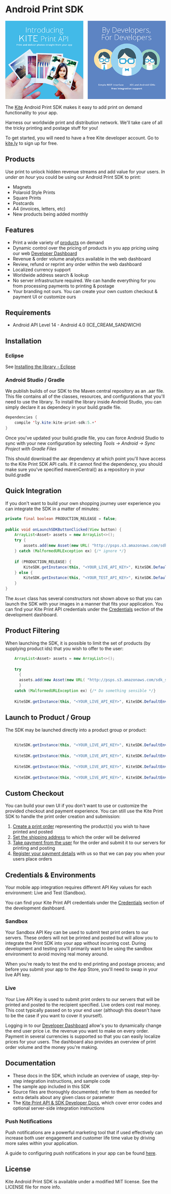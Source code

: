 # Android Print SDK

![Kite](docs/kite.png)

The [Kite](https://www.kite.ly) Android Print SDK makes it easy to add print on demand functionality to your app.

Harness our worldwide print and distribution network. We'll take care of all the tricky printing and postage stuff for you!

To get started, you will need to have a free Kite developer account. Go to [kite.ly](https://www.kite.ly/) to sign up for free.

## Products

Use print to unlock hidden revenue streams and add value for your users. *In under an hour* you could be using our Android Print SDK to print:

- Magnets
- Polaroid Style Prints
- Square Prints
- Postcards
- A4 (invoices, letters, etc)
- New products being added monthly 

## Features
- Print a wide variety of [products](#products) on demand
- Dynamic control over the pricing of products in you app pricing using our web [Developer Dashboard](https://www.kite.ly/)
- Revenue & order volume analytics available in the web dashboard
- Review, refund or reprint any order within the web dashboard
- Localized currency support
- Worldwide address search & lookup
- No server infrastructure required. We can handle everything for you from processing payments to printing & postage
- Your branding not ours. You can create your own custom checkout & payment UI or customize ours

## Requirements

* Android API Level 14 - Android 4.0 (ICE_CREAM_SANDWICH)

## Installation
### Eclipse
See [Installing the library - Eclipse](docs/eclipse_install.md)
### Android Studio / Gradle
We publish builds of our SDK to the Maven central repository as an .aar file. This file contains all of the classes, resources, and configurations that you'll need to use the library. To install the library inside Android Studio, you can simply declare it as dependecy in your build.gradle file.

```java 
dependencies {
    compile 'ly.kite:kite-print-sdk:5.+'
}
```

Once you've updated your build.gradle file, you can force Android Studio to sync with your new configuration by selecting *Tools -> Android -> Sync Project with Gradle Files*

This should download the aar dependency at which point you'll have access to the Kite Print SDK API calls. If it cannot find the dependency, you should make sure you've specified mavenCentral() as a repository in your build.gradle

## Quick Integration

If you don't want to build your own shopping journey user experience you can integrate the SDK in a matter of minutes: 

```java 
private final boolean PRODUCTION_RELEASE = false;

public void onLaunchSDKButtonClicked(View button) {
    ArrayList<Asset> assets = new ArrayList<>();
    try {
        assets.add(new Asset(new URL( "http://psps.s3.amazonaws.com/sdk_static/4.jpg" )));        
    } catch (MalformedURLException ex) {/* ignore */}
    
    if (PRODUCTION_RELEASE) {
        KiteSDK.getInstance(this, "<YOUR_LIVE_API_KEY>", KiteSDK.DefaultEnvironment.LIVE).startShopping(this, assets);
    } else {
        KiteSDK.getInstance(this, "<YOUR_TEST_API_KEY>", KiteSDK.DefaultEnvironment.TEST).startShopping(this, assets);
    }
}
```

The `Asset` class has several constructors not shown above so that you can launch the SDK with your images in a manner that fits your application. You can find your Kite Print API credentials under the [Credentials](https://www.kite.ly/accounts/credentials/) section of the development dashboard.

## Product Filtering

When launching the SDK, it is possible to limit the set of products (by supplying product ids) that you wish to offer to the user:

```java
    ArrayList<Asset> assets = new ArrayList<>();

    try
      {
      assets.add(new Asset(new URL( "http://psps.s3.amazonaws.com/sdk_static/4.jpg" )));
      }
    catch (MalformedURLException ex) {/* Do something sensible */}

    KiteSDK.getInstance(this, "<YOUR_LIVE_API_KEY>", KiteSDK.DefaultEnvironment.LIVE).startShoppingForProducts( this, assets, "my_product_id" );

```


## Launch to Product / Group

The SDK may be launched directly into a product group or product:

```java

    KiteSDK.getInstance(this, "<YOUR_LIVE_API_KEY>", KiteSDK.DefaultEnvironment.LIVE).startShoppingForProductGroup( this, myAssets, "My Product Group Label" );

    KiteSDK.getInstance(this, "<YOUR_LIVE_API_KEY>", KiteSDK.DefaultEnvironment.LIVE).startShoppingForProductGroup( this, "My Product Group Label" );

    KiteSDK.getInstance(this, "<YOUR_LIVE_API_KEY>", KiteSDK.DefaultEnvironment.LIVE).startShoppingForProduct( this, myAssets, "my_product_id" );

    KiteSDK.getInstance(this, "<YOUR_LIVE_API_KEY>", KiteSDK.DefaultEnvironment.LIVE).startShoppingForProduct( this, "my_product_id" );

```


## Custom Checkout
You can build your own UI if you don't want to use or customize the provided checkout and payment experience. You can still use the Kite Print SDK to handle the print order creation and submission: 

1. [Create a print order](docs/create_print_order.md) representing the product(s) you wish to have printed and posted
2. [Set the shipping address](docs/shipping.md) to which the order will be delivered
3. [Take payment from the user](docs/payment.md) for the order and submit it to our servers for printing and posting
4. [Register your payment details](https://www.kite.ly/accounts/billing/) with us so that we can pay you when your users place orders

## Credentials & Environments
Your mobile app integration requires different API Key values for each environment: Live and Test (Sandbox).

You can find your Kite Print API credentials under the [Credentials](https://www.kite.ly/accounts/credentials/) section of the development dashboard.

### Sandbox

Your Sandbox API Key can be used to submit test print orders to our servers. These orders will not be printed and posted but will allow you to integrate the Print SDK into your app without incurring cost. During development and testing you'll primarily want to be using the sandbox environment to avoid moving real money around.

When you're ready to test the end to end printing and postage process; and before you submit your app to the App Store, you'll need to swap in your live API key.

### Live

Your Live API Key is used to submit print orders to our servers that will be printed and posted to the recipient specified. Live orders cost real money. This cost typically passed on to your end user (although this doesn't have to be the case if you want to cover it yourself). 

Logging in to our [Developer Dashboard](https://www.kite.ly/) allow's you to dynamically change the end user price i.e. the revenue you want to make on every order. Payment in several currencies is supported so that you can easily localize prices for your users. The dashboard also provides an overview of print order volume and the money you're making.

## Documentation

* These docs in the SDK, which include an overview of usage, step-by-step integration instructions, and sample code
* The sample app included in this SDK
* Source files are thoroughly documented; refer to them as needed for extra details about any given class or parameter
* The [Kite Print API & SDK Developer Docs](https://www.kite.ly/docs/1.1/), which cover error codes and optional server-side integration instructions


### Push Notifications

Push notifications are a powerful marketing tool that if used effectively can increase both user engagement and customer life time value by driving more sales within your application.

A guide to configuring push notifications in your app can be found [here](https://github.com/OceanLabs/Android-Print-SDK/blob/master/docs/push_notifications.md).


## License

Kite Android Print SDK is available under a modified MIT license. See the LICENSE file for more info.

